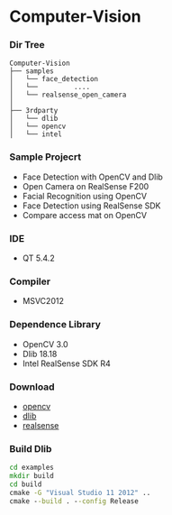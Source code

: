 # **Computer-Vision**


### **Dir Tree**
```
Computer-Vision
├── samples
│   └── face_detection
│	└── 		....
│	└── realsense_open_camera
│
├── 3rdparty
│	└── dlib
│	└── opencv
│	└── intel
```


### **Sample Projecrt**
* Face Detection with OpenCV and Dlib
* Open Camera on RealSense F200
* Facial Recognition using OpenCV
* Face Detection using RealSense SDK
* Compare access mat on OpenCV

### **IDE**
* QT 5.4.2

### **Compiler**
* MSVC2012

### **Dependence Library**
* OpenCV 3.0
* Dlib 18.18
* Intel RealSense SDK R4


### **Download**
* [opencv](https://github.com/Itseez/opencv)
* [dlib](http://dlib.net/)
* [realsense](https://software.intel.com/en-us/intel-realsense-sdk/download)


### **Build Dlib**
```bat
cd examples
mkdir build
cd build
cmake -G "Visual Studio 11 2012" ..
cmake --build . --config Release
```